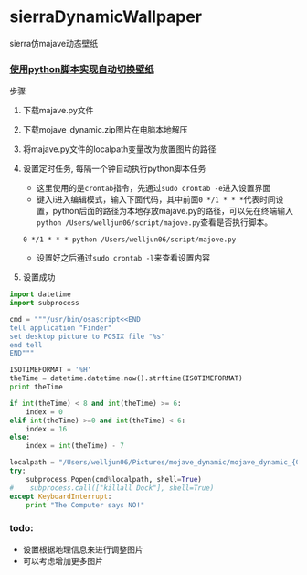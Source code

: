 # sierraDynamicWallpaper
sierra仿majave动态壁纸

### [使用python脚本实现自动切换壁纸](https://github.com/welljun06/sierraDynamicWallpaper.git)

步骤

1. 下载majave.py文件

2. 下载mojave_dynamic.zip图片在电脑本地解压

3. 将majave.py文件的localpath变量改为放置图片的路径

4. 设置定时任务, 每隔一个钟自动执行python脚本任务

   - 这里使用的是`crontab`指令，先通过`sudo crontab -e`进入设置界面
   - 键入i进入编辑模式，输入下面代码，其中前面`0 */1 * * *`代表时间设置，python后面的路径为本地存放majave.py的路径，可以先在终端输入`python /Users/welljun06/script/majove.py`查看是否执行脚本。

   ```shell
   0 */1 * * * python /Users/welljun06/script/majove.py
   ```

   - 设置好之后通过`sudo crontab -l`来查看设置内容

5. 设置成功

```python
import datetime
import subprocess

cmd = """/usr/bin/osascript<<END
tell application "Finder"
set desktop picture to POSIX file "%s"
end tell
END"""

ISOTIMEFORMAT = '%H'
theTime = datetime.datetime.now().strftime(ISOTIMEFORMAT)
print theTime

if int(theTime) < 8 and int(theTime) >= 6:
    index = 0
elif int(theTime) >=0 and int(theTime) < 6:
    index = 16
else:
    index = int(theTime) - 7

localpath = "/Users/welljun06/Pictures/mojave_dynamic/mojave_dynamic_{0}.jpeg".format(index)
try:
    subprocess.Popen(cmd%localpath, shell=True)
#    subprocess.call(["killall Dock"], shell=True)
except KeyboardInterrupt:
    print "The Computer says NO!"
```

### todo:

- 设置根据地理信息来进行调整图片
- 可以考虑增加更多图片